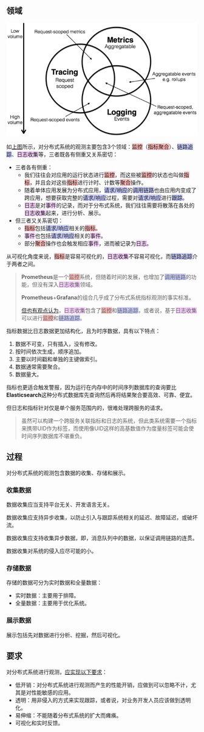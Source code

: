 ## 领域

![](../images/6/metrics_tracing_logging.png)

如[上图](http://peter.bourgon.org/blog/2017/02/21/metrics-tracing-and-logging.html)所示，对分布式系统的观测主要包含3个领域：<span style=background:#ffb8b8>监控</span>（<span style=background:#ffb8b8>指标聚合</span>）、<span style=background:#c9ccff>链路追踪</span>、<span style=background:#f8d2ff>日志收集</span>等，三者既各有侧重又关系密切：

- 三者各有侧重：
  - 我们往往会对应用的运行状态进行<span style=background:#ffb8b8>监控</span>，而这些被<span style=background:#ffb8b8>监控</span>的状态也叫做<span style=background:#ffb8b8>指标</span>，并且会对这些<span style=background:#ffb8b8>指标</span>进行计时、计数等<span style=background:#ffb8b8>聚合</span>操作。
  - 随着单体应用发展为分布式应用，<span style=background:#c9ccff>请求/响应</span>的<span style=background:#c9ccff>调用链路</span>也由应用内变成了跨应用，想要获取完整的<span style=background:#c9ccff>请求/响应</span>过程，需要对<span style=background:#c9ccff>请求/响应</span>进行<span style=background:#c9ccff>跟踪</span>。
  - <span style=background:#f8d2ff>日志</span>是对<span style=background:#f8d2ff>事件</span>的记录，而对于分布式系统，我们往往需要将散落在各处的<span style=background:#f8d2ff>日志收集</span>起来，进行分析、展示。
- 但三者又关系密切：
  - <span style=background:#ffb8b8>指标</span>包括<span style=background:#c9ccff>请求/响应</span>相关的<span style=background:#ffb8b8>指标</span>。
  - <span style=background:#f8d2ff>事件</span>也包括<span style=background:#c9ccff>请求/响应</span>相关的<span style=background:#f8d2ff>事件</span>。
  - 部分<span style=background:#ffb8b8>聚合</span>操作也会触发相应<span style=background:#f8d2ff>事件</span>，进而被记录为<span style=background:#f8d2ff>日志</span>。

从可视化角度来说，<span style=background:#ffb8b8>指标</span>是容易可视化的，<span style=background:#f8d2ff>日志收集</span>不容易可视化，而<span style=background:#c9ccff>链路追踪</span>介于两者之间。

> **Prometheus**是一个<span style=background:#ffb8b8>监控</span>系统，但随着时间的发展，也增加了<span style=background:#c9ccff>调用链路</span>的功能，但没有深入<span style=background:#f8d2ff>日志收集</span>领域。
> 
> **Prometheus**+**Grafana**的组合几乎成了分布式系统指标观测的事实标准。
> 
> [但也有观点认为](https://segmentfault.com/a/1190000039350115)，<span style=background:#f8d2ff>日志收集</span>包含了<span style=background:#ffb8b8>监控</span>和<span style=background:#c9ccff>链路追踪</span>，或者说，基于<span style=background:#f8d2ff>日志收集</span>可以进行<span style=background:#ffb8b8>监控</span>和<span style=background:#c9ccff>链路追踪</span>。

指标数据比日志数据更加结构化，且为时序数据，具有以下特点：

1. 数据不可变，只有插入，没有修改。
2. 按时间依次生成，顺序追加。
3. 主要以时间戳和单独的主键做索引。
4. 数据通常需要聚合。
5. 数据量大。

指标也更适合触发警报，因为运行在内存中的时间序列数据库的查询要比**Elasticsearch**这种分布式数据库先查询然后再将结果聚合要高效、可靠、便宜。

但日志和指标针对仅是单个服务范围内的，很难处理跨服务的请求。

> 虽然可以构建一个跨服务关联指标和日志的系统，但此类系统需要一个指标来携带UID作为标签，而使用像UID这样的高基数值作为度量标签可能会使时间序列数据库不堪重负。



## 过程

对分布式系统的观测包含数据的收集、存储和展示。

### 收集数据

数据收集应当支持平台无关、开发语言无关。

数据收集应支持异步收集，以防止引入与跟踪系统相关的延迟、故障延迟，或破坏流。

数据收集应支持收集异步数据，即，消息队列中的数据，以保证调用链路的连贯。

数据收集对系统的侵入应尽可能的小。

### 存储数据

存储的数据可分为实时数据和全量数据：

- 实时数据：主要用于排障。
- 全量数据：主要用于优化系统。

### 展示数据

展示包括先对数据进行分析、挖掘，然后可视化。



## 要求

对分布式系统进行观测，[应实现以下要求](https://zhuanlan.zhihu.com/p/163806366)：

- 低开销：对分布式系统进行观测而产生的性能开销，应做到可以忽略不计，尤其是对性能敏感的应用。
- 透明：用非侵入的方式来实现跟踪，或者说，对业务开发人员应该做到透明化。
- 易伸缩：不能随着分布式系统的扩大而瘫痪。
- 可视化和实时反馈。

